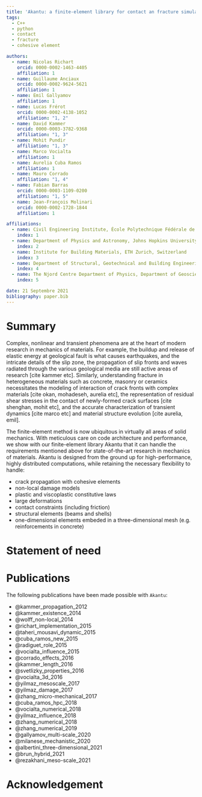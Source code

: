 ```yaml
---
title: 'Akantu: a finite-element library for contact an fracture simulations'
tags:
  - C++
  - python
  - contact
  - fracture
  - cohesive element

authors:
  - name: Nicolas Richart
    orcid: 0000-0002-1463-4405
    affiliation: 1
  - name: Guillaume Anciaux
    orcid: 0000-0002-9624-5621
    affiliation: 1
  - name: Emil Gallyamov
    affiliation: 1
  - name: Lucas Frérot
    orcid: 0000-0002-4138-1052
    affiliation: "1, 2"
  - name: David Kammer
    orcid: 0000-0003-3782-9368
    affiliation: "1, 3"
  - name: Mohit Pundir
    affiliation: "1, 3"
  - name: Marco Vocialta
    affiliation: 1
  - name: Aurelia Cuba Ramos
    affiliation: 1
  - name: Mauro Corrado
    affiliation: "1, 4"
  - name: Fabian Barras
    orcid: 0000-0003-1109-0200
    affiliation: "1, 5"
  - name: Jean-François Molinari
    orcid: 0000-0002-1728-1844
    affiliation: 1

affiliations:
  - name: Civil Engineering Institute, École Polytechnique Fédérale de Lausanne, Switzerland
    index: 1
  - name: Department of Physics and Astronomy, Johns Hopkins University, Baltimore, Maryland, United States.
    index: 2
  - name: Institute for Building Materials, ETH Zurich, Switzerland
    index: 3
  - name: Department of Structural, Geotechnical and Building Engineering, Politecnico di Torino, Italy
    index: 4
  - name: The Njord Centre Department of Physics, Department of Geosciences, University of Oslo, Norway
    index: 5

date: 21 Septembre 2021
bibliography: paper.bib
---
```


# Summary
Complex, nonlinear and transient phenomena are at the heart of modern research
in mechanics of materials. For example, the buildup and release of elastic
energy at geological fault is what causes earthquakes, and the intricate details
of the slip zone, the propagation of slip fronts and waves radiated through the
various geological media are still active areas of research [cite kammer etc].
Similarly, understanding fracture in heterogeneous materials such as concrete,
masonry or ceramics necessitates the modeling of interaction of crack fronts
with complex materials [cite okan, mohadeseh, aurelia etc], the representation
of residual shear stresses in the contact of newly-formed crack surfaces [cite
shenghan, mohit etc], and the accurate characterization of transient dynamics
[cite marco etc] and material structure evolution [cite aurelia, emil].

The finite-element method is now ubiquitous in virtually all areas of solid
mechanics. With meticulous care on code architecture and performance, we show
with our finite-element library Akantu that it can handle the requirements
mentioned above for state-of-the-art research in mechanics of materials. Akantu
is designed from the ground up for high-performance, highly distributed
computations, while retaining the necessary flexibility to handle:

- crack propagation with cohesive elements
- non-local damage models
- plastic and viscoplastic constitutive laws
- large deformations
- contact constraints (including friction)
- structural elements (beams and shells)
- one-dimensional elements embeded in a three-dimensional mesh (e.g.
  reinforcements in concrete)

# Statement of need

# Publications
The following publications have been made possible with ``Akantu``:

- @kammer_propagation_2012
- @kammer_existence_2014
- @wolff_non-local_2014
- @richart_implementation_2015
- @taheri_mousavi_dynamic_2015
- @cuba_ramos_new_2015
- @radiguet_role_2015
- @vocialta_influence_2015
- @corrado_effects_2016
- @kammer_length_2016
- @svetlizky_properties_2016
- @vocialta_3d_2016
- @yilmaz_mesoscale_2017
- @yilmaz_damage_2017
- @zhang_micro-mechanical_2017
- @cuba_ramos_hpc_2018
- @vocialta_numerical_2018
- @yilmaz_influence_2018
- @zhang_numerical_2018
- @zhang_numerical_2019
- @gallyamov_multi-scale_2020
- @milanese_mechanistic_2020
- @albertini_three-dimensional_2021
- @brun_hybrid_2021
- @rezakhani_meso-scale_2021

# Acknowledgement

